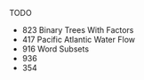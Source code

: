 TODO
- 823 Binary Trees With Factors
- 417 Pacific Atlantic Water Flow
- 916 Word Subsets
- 936
- 354
